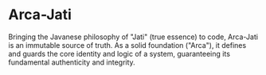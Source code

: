 # Arca-Jati
Bringing the Javanese philosophy of "Jati" (true essence) to code, Arca-Jati is an immutable source of truth. As a solid foundation ("Arca"), it defines and guards the core identity and logic of a system, guaranteeing its fundamental authenticity and integrity.
